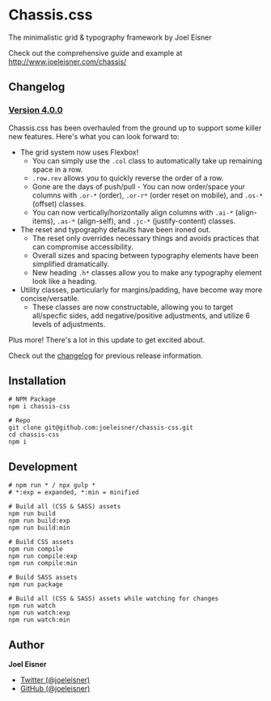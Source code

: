 # Chassis.css
The minimalistic grid & typography framework by Joel Eisner

Check out the comprehensive guide and example at http://www.joeleisner.com/chassis/

## Changelog

### [Version 4.0.0](https://github.com/joeleisner/chassis-css/releases/tag/v4.0.0)
Chassis.css has been overhauled from the ground up to support some killer new features. Here's what you can look forward to:

* The grid system now uses Flexbox!
    * You can simply use the `.col` class to automatically take up remaining space in a row.
    * `.row.rev` allows you to quickly reverse the order of a row.
    * Gone are the days of push/pull - You can now order/space your columns with `.or-*` (order), `.or-r*` (order reset on mobile), and `.os-*` (offset) classes.
    * You can now vertically/horizontally align columns with `.ai-*` (align-items), `.as-*` (align-self), and `.jc-*` (justify-content) classes.
* The reset and typography defaults have been ironed out.
    * The reset only overrides necessary things and avoids practices that can compromise accessibility.
    * Overall sizes and spacing between typography elements have been simplified dramatically.
    * New heading `.h*` classes allow you to make any typography element look like a heading.
* Utility classes, particularly for margins/padding, have become way more concise/versatile.
    * These classes are now constructable, allowing you to target all/specfic sides, add negative/positive adjustments, and utilize 6 levels of adjustments.

Plus more! There's a lot in this update to get excited about.

Check out the [changelog](changelog.md) for previous release information.

## Installation
```shell
# NPM Package
npm i chassis-css

# Repo
git clone git@github.com:joeleisner/chassis-css.git
cd chassis-css
npm i
```

## Development
```shell
# npm run * / npx gulp *
# *:exp = expanded, *:min = minified

# Build all (CSS & SASS) assets
npm run build
npm run build:exp
npm run build:min

# Build CSS assets
npm run compile
npm run compile:exp
npm run compile:min

# Build SASS assets
npm run package

# Build all (CSS & SASS) assets while watching for changes
npm run watch
npm run watch:exp
npm run watch:min
```

## Author
**Joel Eisner**
* [Twitter (@joeleisner)](https://twitter.com/joeleisner)
* [GitHub (@joeleisner)](https://github.com/joeleisner)
